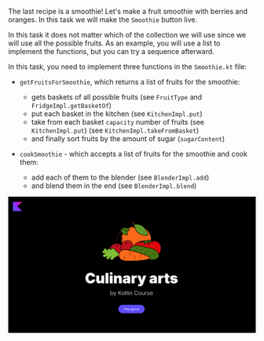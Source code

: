 The last recipe is a smoothie! Let's make a fruit smoothie with berries and oranges.
In this task we will make the `Smoothie` button live.

In this task it does not matter which of the collection we will use since we will use all the possible fruits. 
As an example, you will use a list to implement the functions, but you can try a sequence afterward.

In this task, you need to implement three functions in the `Smoothie.kt` file:

- `getFruitsForSmoothie`, which returns a list of fruits for the smoothie:

    - gets baskets of all possible fruits (see `FruitType` and `FridgeImpl.getBasketOf`)
    - put each basket in the kitchen (see `KitchenImpl.put`)
    - take from each basket `capacity` number of fruits (see `KitchenImpl.put`) (see `KitchenImpl.takeFromBasket`)
    - and finally sort fruits by the amount of sugar (`sugarContent`)

- `cookSmoothie` - which accepts a list of fruits for the smoothie and cook them:

    - add each of them to the blender (see `BlenderImpl.add`)
    - and blend them in the end (see `BlenderImpl.blend`)


<div class="hint" title="Click me to view the expected state of the application after completing this task">

![Current state](../../utils/src/main/resources/images/master/chef/states/smoothie.gif)

</div>
